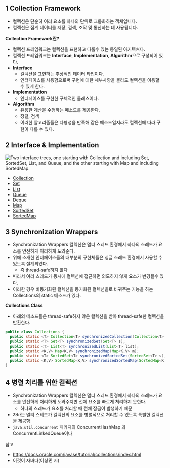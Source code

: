 ## 1 Collection Framework

* 컬렉션은 단순히 여러 요소를 하나의 단위로 그룹화하는 객체입니다. 
* 컬렉션은 집계 데이터를 저장, 검색, 조작 및 통신하는 데 사용됩니다. 



**Collection Framework란?**

* 컬렉션 프레임워크는 컬렉션을 표현하고 다룰수 있는 통일된 아키텍쳐다.
* 컬렉션 프레임워크는 **Interface**, **Implementation**, **Algorithm**으로 구성되어 있다.
* **Interface**
  * 컬렉션을 표현하는 추상적인 데이터 타입이다.
  * 인터페이스를 사용함으로써 구현에 대한 세부사항을 몰라도 컬렉션을 이용할 수 있게 한다.
* **Implementation**
  * 인터페이스를 구현한 구체적인 클래스이다.
* **Algorithm**
  * 유용한 계산을 수행하는 메소드를 제공한다.
  * 정렬, 검색
  * 이러한 알고리즘들은 다형성을 만족해 같은 메소드일지라도 컬렉션에 따라 구현이 다를 수 있다.



## 2 Interface & Implementation

![Two interface trees, one starting with Collection and including Set, SortedSet, List, and Queue, and the other starting with Map and including SortedMap.](https://docs.oracle.com/javase/tutorial/figures/collections/colls-coreInterfaces.gif)

* [Collection](Collection/Collection.md)
* [Set](Set/Set.md)
* [List](List/List.md)
* [Queue](Queue/Queue.md)
* [Deque](Deque/Deque.md)
* [Map](Map/Map.md)
* [SortedSet](SortedSet/SortedSet.md)
* [SortedMap](SortedMap/SortedMap.md)



## 3 Synchronization Wrappers

* Synchronization Wrappers 컬렉션은 멀티 스레드 환경에서 하나의 스레드가 요소를 안전하게 처리하게 도와준다.
* 위에 소개한 인터페이스들의 대부분의 구현체들은 싱글 스레드 환경에서 사용할 수 있도록 설계되었다.
  * 즉 thread-safe하지 않다
* 따라서 여러 스레드가 동시에 컬렉션에 접근하면 의도하지 않게 요소가 변경될수 있다.
* 이러한 경우 비동기화된 컬렉션을 동기화된 컬렉션을로 바꿔주는 기능을 하는 Collections의 static 메소드가 있다.



**Collections Class**

* 아래의 메소드들은 thread-safe하지 않은 컬렉션을 받아 thread-safe한 컬렉션을 반환한다.

```java
public class Collections {
  public static <T> Collection<T> synchronizedCollection(Collection<T> c);
  public static <T> Set<T> synchronizedSet(Set<T> s);
  public static <T> List<T> synchronizedList(List<T> list);
  public static <K,V> Map<K,V> synchronizedMap(Map<K,V> m);
  public static <T> SortedSet<T> synchronizedSortedSet(SortedSet<T> s);
  public static <K,V> SortedMap<K,V> synchronizedSortedMap(SortedMap<K,V> m);
}
```



## 4 병렬 처리를 위한 컬렉션

* Synchronization Wrappers 컬렉션은 멀티 스레드 환경에서 하나의 스레드가 요소를 안전하게 처리하게 도와주지만 전체 요소를 빠르게 처리하지 못한다.
  * 하나의 스레드가 요소를 처리할 때 전체 잠금이 발생하기 때문
* 자바는 멀티 스레드가 컬렉션의 요소를 병렬적으로 처리할 수 있도록 특별한 컬렉션을 제공함
* `java.util.concurrent` 패키지의 ConcurrentHashMap 과 ConcurrentLinkedQueue이다



참고

* https://docs.oracle.com/javase/tutorial/collections/index.html
* 이것이 자바다(이상민 저)